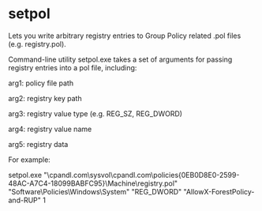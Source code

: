 # setpol
Lets you write arbitrary registry entries to Group Policy related .pol files (e.g. registry.pol).

Command-line utility setpol.exe takes a set of arguments for passing registry entries into a pol file, including:

arg1: policy file path

arg2: registry key path

arg3: registry value type (e.g. REG_SZ, REG_DWORD)

arg4: registry value name

arg5: registry data

For example:

setpol.exe "\\cpandl.com\sysvol\cpandl.com\policies\{0EB0D8E0-2599-48AC-A7C4-18099BABFC95}\Machine\registry.pol" "Software\Policies\Windows\System" "REG_DWORD" "AllowX-ForestPolicy-and-RUP" 1
